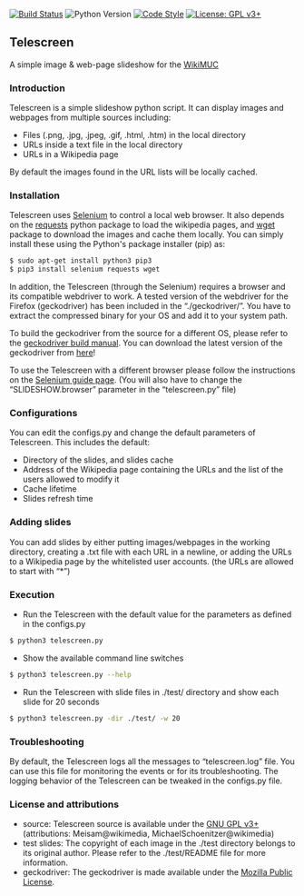 [![Build Status](https://travis-ci.com/meisam-wiki/telescreen.svg?branch=master)](https://travis-ci.com/meisam-wiki/telescreen)
![Python Version](https://img.shields.io/badge/python-%3E%3D3.5-blue)
[![Code Style](https://img.shields.io/badge/code%20style-black-black)](https://github.com/psf/black)
[![License: GPL v3+](https://img.shields.io/badge/License-GPLv3+-blue.svg)](https://www.gnu.org/licenses/gpl-3.0)
## Telescreen
A simple image & web-page slideshow for the [WikiMUC](https://de.wikipedia.org/wiki/Wikipedia:WikiMUC)

### Introduction
Telescreen is a simple slideshow python script. It can display images and webpages from multiple sources including:
* Files (.png, .jpg, .jpeg, .gif, .html, .htm) in the local directory
* URLs inside a text file in the local directory
* URLs in a Wikipedia page

By default the images found in the URL lists will be locally cached.

### Installation
Telescreen uses [Selenium](https://github.com/SeleniumHQ/selenium/) to control a local web browser. It also depends on the [requests](https://pypi.org/project/requests/) python package to load the wikipedia pages, and [wget](https://pypi.org/project/wget/) package to download the images and cache them locally.
You can simply install these using the Python's package installer (pip) as:

```sh
$ sudo apt-get install python3 pip3
$ pip3 install selenium requests wget
```
In addition, the Telescreen (through the Selenium) requires a browser and its compatible webdriver to work.
A tested version of the webdriver for the Firefox (geckodriver) has been included in the “./geckodriver/”. You have to extract the compressed binary for your OS and add it to your system path. 

To build the geckodriver from the source for a different OS, please refer to the [geckodriver build manual](https://firefox-source-docs.mozilla.org/testing/geckodriver/Building.html). You can download the latest version of the geckodriver from [here](https://github.com/mozilla/geckodriver/releases/latest)!

To use the Telescreen with a different browser please follow the instructions on the [Selenium guide page](https://pypi.org/project/selenium/). (You will also have to change the “SLIDESHOW.browser” parameter in the “telescreen.py” file)

### Configurations
You can edit the configs.py and change the default parameters of Telescreen. This includes the default:
- Directory of the slides, and slides cache
- Address of the Wikipedia page containing the URLs and the list of the users allowed to modify it
- Cache lifetime
- Slides refresh time

### Adding slides
You can add slides by either putting images/webpages in the working directory, creating a .txt file with each URL in a newline, or adding the URLs to a Wikipedia page by the whitelisted user accounts. (the URLs are allowed to start with “*”)

### Execution
* Run the Telescreen with the default value for the parameters as defined in the configs.py
```sh
$ python3 telescreen.py
```

* Show the available command line switches
```sh
$ python3 telescreen.py --help
```

* Run the Telescreen with slide files in ./test/ directory and show each slide for 20 seconds
```sh
$ python3 telescreen.py -dir ./test/ -w 20
```

### Troubleshooting
By default, the Telescreen logs all the messages to “telescreen.log” file. You can use this file for monitoring the events or for its troubleshooting. The logging behavior of the Telescreen can be tweaked in the configs.py file.

### License and attributions

* source: Telescreen source is available under the [GNU GPL v3+] (attributions: Meisam@wikimedia, MichaelSchoenitzer@wikimedia)
* test slides: The copyright of each image in the ./test directory belongs to its original author. Please refer to the ./test/README file for more information.
* geckodriver: The geckodriver is made available under the [Mozilla Public License].

[GNU GPL v3+]: https://www.gnu.org/licenses/quick-guide-gplv3.html
[Mozilla Public License]: https://www.mozilla.org/en-US/MPL/2.0/
